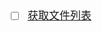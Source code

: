 <span  style="font-family: Simsun,serif; font-size: 17px; ">

- [ ] [获取文件列表](https://pan.baidu.com/union/doc/nksg0sat9)

</span>